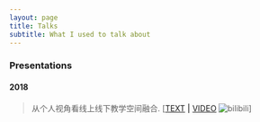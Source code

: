 ```yaml
---
layout: page
title: Talks
subtitle: What I used to talk about
---
```


### Presentations

#### 2018
> 从个人视角看线上线下教学空间融合. [[TEXT](https://mp.weixin.qq.com/s/TvN_L2BASdz4JtdU0RFH8w) **|** [VIDEO](https://www.bilibili.com/video/BV1ia411X7J8) ![bilibili](https://img.shields.io/badge/dynamic/json?label=views&style=social&logo=bilibili&query=data.stat.view&url=https://api.bilibili.com/x/web-interface/view?bvid=BV1ia411X7J8)]